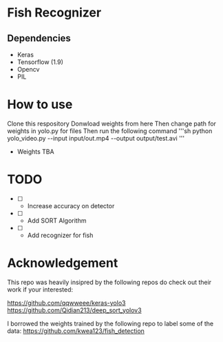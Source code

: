 # Fish Recognizer
## Dependencies 
- Keras
- Tensorflow (1.9)
- Opencv
- PIL

# How to use
Clone this respository
Donwload weights from here 
Then change path for weights in yolo.py for files
Then run the following command
'''sh
python yolo_video.py --input input/out.mp4 --output output/test.avi
'''
- Weights TBA

# TODO
- [ ] - Increase accuracy on detector
- [ ] - Add SORT Algorithm 
- [ ] - Add recognizer for fish

# Acknowledgement
This repo was heavily insipred by the following repos do check out their work if your interested:

https://github.com/qqwweee/keras-yolo3
https://github.com/Qidian213/deep_sort_yolov3

I borrowed the weights trained by the following repo to label some of the data:
https://github.com/kwea123/fish_detection